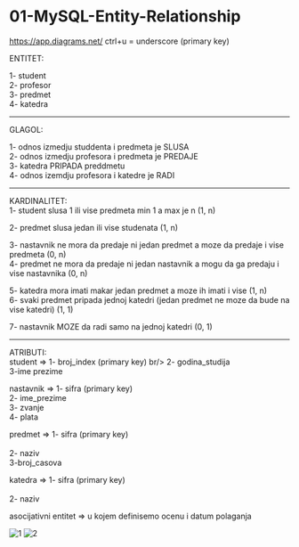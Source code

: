 # 01-MySQL-Entity-Relationship

https://app.diagrams.net/    ctrl+u = underscore (primary key)

ENTITET: <br />

1- student  <br/>
2- profesor <br/>
3- predmet <br/>
4- katedra <br/>

-----------------------------------------------------------------------------------------------------------------

GLAGOL: <br/>

1- odnos izmedju studdenta i predmeta je SLUSA <br/>
2- odnos izmedju profesora i predmeta je PREDAJE <br/>
3- katedra PRIPADA preddmetu <br/>
4- odnos izemdju profesora i katedre je RADI <br/>

-----------------------------------------------------------------------------------------------------------------
 
KARDINALITET: <br/>
1- student slusa 1 ili vise predmeta  min 1 a max je n (1, n) <br/>

2- predmet slusa jedan ili vise studenata (1, n) <br/>

3- nastavnik ne mora da predaje ni jedan predmet a moze da predaje i vise predmeta (0, n) <br/>
4- predmet ne mora da predaje ni jedan nastavnik a mogu da ga predaju i vise nastavnika (0, n) <br/>

5- katedra mora imati makar jedan predmet a moze ih imati i vise (1, n) <br/>
6- svaki predmet pripada jednoj katedri (jedan predmet ne moze da bude na vise katedri) (1, 1) <br/>

7- nastavnik MOZE da radi samo na jednoj katedri (0, 1) <br/>

-----------------------------------------------------------------------------------------------------------------

ATRIBUTI: <br/>
student => 1- broj_index (primary key) br/>
           2- godina_studija <br/>
           3-ime prezime <br/>
           
nastavnik => 1- sifra (primary key) <br/>
             2- ime_prezime <br/>
             3- zvanje <br/>
             4- plata <br/>
             
predmet   => 1- sifra (primary key)   <br/>         
             2- naziv <br/>
             3-broj_casova <br/>
             
katedra   => 1- sifra (primary key)     <br/>        
             2- naziv <br/>

asocijativni entitet => u kojem definisemo ocenu i datum polaganja <br/>
           

![1](https://user-images.githubusercontent.com/56784702/208450361-8723eeb6-e7ac-48bd-80ea-43ee18ab23f9.png)
![2](https://user-images.githubusercontent.com/56784702/208450726-e5c211dd-f02c-456e-9348-7e5fa4c08254.png)

